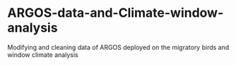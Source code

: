 # ARGOS-data-and-Climate-window-analysis
Modifying and cleaning data of ARGOS deployed on the migratory birds and window climate analysis
